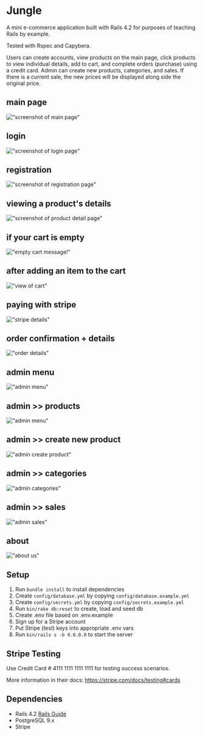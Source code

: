 # Jungle

A mini e-commerce application built with Rails 4.2 for purposes of teaching Rails by example. 

Tested with Rspec and Capybera.

Users can create accounts, view products on the main page, click products to view individual details, add to cart, and complete orders (purchase) using a credit card. Admin can create new products, categories, and sales. If there is a current sale, the new prices will be displayed along side the original price. 


## main page
!["screenshot of main page"](https://github.com/emi-hi/jungle-rails/blob/master/docs/main_page.png)

## login
!["screenshot of login page"](https://github.com/emi-hi/jungle-rails/blob/master/docs/login.png)

## registration
!["screenshot of registration page"](https://github.com/emi-hi/jungle-rails/blob/master/docs/register.png)

## viewing a product's details
!["screenshot of product detail page"](https://github.com/emi-hi/jungle-rails/blob/master/docs/product_details.png)

## if your cart is empty
!["empty cart message!"](https://github.com/emi-hi/jungle-rails/blob/master/docs/empty_cart.png)

## after adding an item to the cart
!["view of cart"](https://github.com/emi-hi/jungle-rails/blob/master/docs/my_cart.png)

## paying with stripe
!["stripe details"](https://github.com/emi-hi/jungle-rails/blob/master/docs/stripe_payment.png)

## order confirmation + details
!["order details"](https://github.com/emi-hi/jungle-rails/blob/master/docs/order_details.png)

## admin menu
!["admin menu"](https://github.com/emi-hi/jungle-rails/blob/master/docs/admin_dropdown.png)

## admin >> products
!["admin menu"](https://github.com/emi-hi/jungle-rails/blob/master/docs/admin_products.png)

## admin >> create new product
!["admin create product"](https://github.com/emi-hi/jungle-rails/blob/master/docs/admin_products_new.png)

## admin >> categories
!["admin categories"](https://github.com/emi-hi/jungle-rails/blob/master/docs/admin_categories.png)

## admin >> sales
!["admin sales"](https://github.com/emi-hi/jungle-rails/blob/master/docs/admin_sales.png)

## about
!["about us"](https://github.com/emi-hi/jungle-rails/blob/master/docs/about.png)

## Setup

1. Run `bundle install` to install dependencies
2. Create `config/database.yml` by copying `config/database.example.yml`
3. Create `config/secrets.yml` by copying `config/secrets.example.yml`
4. Run `bin/rake db:reset` to create, load and seed db
5. Create .env file based on .env.example
6. Sign up for a Stripe account
7. Put Stripe (test) keys into appropriate .env vars
8. Run `bin/rails s -b 0.0.0.0` to start the server

## Stripe Testing

Use Credit Card # 4111 1111 1111 1111 for testing success scenarios.

More information in their docs: <https://stripe.com/docs/testing#cards>

## Dependencies

* Rails 4.2 [Rails Guide](http://guides.rubyonrails.org/v4.2/)
* PostgreSQL 9.x
* Stripe

